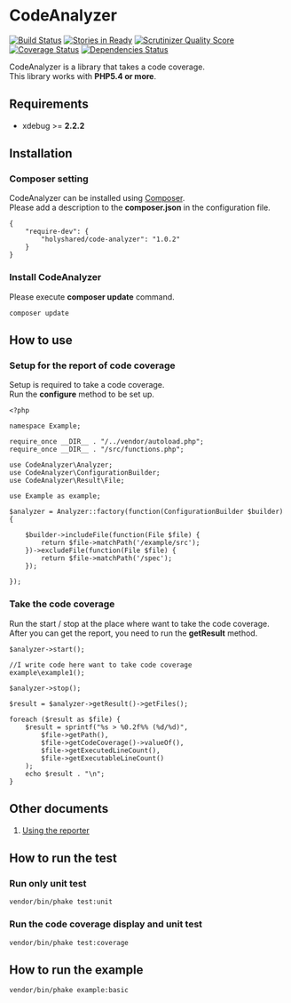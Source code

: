 CodeAnalyzer
=============================

[![Build Status](https://travis-ci.org/holyshared/code-analyzer.png?branch=master)](https://travis-ci.org/holyshared/code-analyzer)
[![Stories in Ready](https://badge.waffle.io/holyshared/code-analyzer.png?label=ready&title=Ready)](https://waffle.io/holyshared/code-analyzer)
[![Scrutinizer Quality Score](https://scrutinizer-ci.com/g/holyshared/code-analyzer/badges/quality-score.png?s=bff77b48e6f3a15bad8f2e8e0153bb5e45e28cae)](https://scrutinizer-ci.com/g/holyshared/code-analyzer/)
[![Coverage Status](https://coveralls.io/repos/holyshared/code-analyzer/badge.png?branch=master)](https://coveralls.io/r/holyshared/code-analyzer?branch=master)
[![Dependencies Status](https://depending.in/holyshared/code-analyzer.png)](http://depending.in/holyshared/code-analyzer)

CodeAnalyzer is a library that takes a code coverage.  
This library works with **PHP5.4 or more**.

Requirements
------------------------------------------------
* xdebug >= **2.2.2**

Installation
------------------------------------------------

### Composer setting

CodeAnalyzer can be installed using [Composer](https://getcomposer.org/).  
Please add a description to the **composer.json** in the configuration file.

	{
		"require-dev": {
			"holyshared/code-analyzer": "1.0.2"
		}
	}

### Install CodeAnalyzer

Please execute **composer update** command.

	composer update

How to use
------------------------------------------------

### Setup for the report of code coverage

Setup is required to take a code coverage.  
Run the **configure** method to be set up.

	<?php

	namespace Example;

	require_once __DIR__ . "/../vendor/autoload.php";
	require_once __DIR__ . "/src/functions.php";

	use CodeAnalyzer\Analyzer;
	use CodeAnalyzer\ConfigurationBuilder;
	use CodeAnalyzer\Result\File;

	use Example as example;

	$analyzer = Analyzer::factory(function(ConfigurationBuilder $builder) {

	    $builder->includeFile(function(File $file) {
    	    return $file->matchPath('/example/src');
    	})->excludeFile(function(File $file) {
        	return $file->matchPath('/spec');
	    });

	});


### Take the code coverage

Run the start / stop at the place where want to take the code coverage.  
After you can get the report, you need to run the **getResult** method.

	$analyzer->start();

	//I write code here want to take code coverage
	example\example1();

	$analyzer->stop();

	$result = $analyzer->getResult()->getFiles();

	foreach ($result as $file) {
		$result = sprintf("%s > %0.2f%% (%d/%d)",
        	$file->getPath(),
        	$file->getCodeCoverage()->valueOf(),
        	$file->getExecutedLineCount(),
        	$file->getExecutableLineCount()
		);
		echo $result . "\n";
	}

Other documents
------------------------------------------------

1. [Using the reporter](docs/reporter.md)


How to run the test
------------------------------------------------

### Run only unit test

	vendor/bin/phake test:unit

### Run the code coverage display and unit test

	vendor/bin/phake test:coverage

How to run the example
------------------------------------------------

	vendor/bin/phake example:basic
